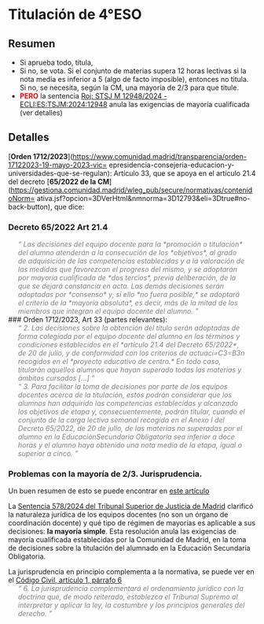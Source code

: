 <style>
q {
  color: gray;
  font-style: italic;
  padding-left: 20px;
  padding-right: 20px;
  display:block; 
}
</style>

# Titulación de 4°ESO
## Resumen 

   - Si aprueba todo, titula,
   - Si no, se vota. Si el conjunto de materias supera 12 horas lectivas
   si la nota media es inferior a 5 (algo de facto imposible), entonces no
   titula. Si no, se necesita, según la CM,  una mayoría de 2/3 para que titule. 
   - **<font color="red">PERO</font>** la sentencia [Roj: STSJ M 12948/2024 - ECLI:ES:TSJM:2024:12948](https://www.poderjudicial.es/search/AN/openDocument/e96d0b52d7306094a0a8778d75e36f0d/20241217) anula las exigencias de mayoría cualificada (ver detalles)

## Detalles

[**Orden 1712/2023**](https://www.comunidad.madrid/transparencia/orden-17122023-19-mayo-2023-vic=
epresidencia-consejeria-educacion-y-universidades-que-se-regulan):
Artículo 33, que se apoya en el artículo 21.4 del decreto [**65/2022 de la CM**](https://gestiona.comunidad.madrid/wleg_pub/secure/normativas/contenidoNorm=
ativa.jsf?opcion=3DVerHtml&nmnorma=3D12793&eli=3Dtrue#no-back-button),
que dice:

### Decreto 65/2022 Art 21.4
<q>
 Las decisiones del equipo docente para la *promoción o titulación* del
 alumno atenderán a la consecución de los *objetivos*, al grado de
 adquisición de las competencias establecidas y a la valoración
 de las medidas que favorezcan el progreso del mismo, y se adoptarán por mayoría
cualificada de *dos tercios*, previa deliberación, de la que se dejará
constancia en acta. Las demás decisiones serán adoptadas por *consenso*
y, si ello *no fuera posible,* se adoptará el criterio de la *mayoría
absoluta*, es decir, más de la mitad de los miembros que integran el equipo
docente del alumno.
</q>
### Orden 1712/2023, Art 33 (partes relevantes):

<q>
2. Las decisiones sobre la obtención del título serán adoptadas de forma
colegiada por el equipo docente del alumno en los términos y condiciones
establecidos en el *artículo 21.4 del Decreto 65/2022*, de 20 de julio, y
de conformidad con los criterios de actuaci=C3=B3n recogidos en el *proyecto
educativo de centro.* 
En todo caso, titularán aquellos alumnos que hayan superado todas las materias
 y ámbitos cursados [...]
</q>

<q>
3. Para facilitar la toma de decisiones por parte de los equipos docentes
acerca de la titulación, estos podrán considerar que los alumnos han adquirido las
competencias establecidas y alcanzado los objetivos de etapa y, consecuentemente, podrán
titular, cuando el conjunto de la carga lectiva semanal recogida en el Anexo I del
Decreto 65/2022, de 20 de julio, de las materias no superadas por el alumno en la
EducaciónSecundaria Obligatoria sea inferior a doce horas y el alumno haya obtenido
una nota media de la etapa, igual o superior a cinco.
</q>

### Problemas con la mayoría de 2/3. Jurisprudencia. 

Un buen resumen de esto se puede encontrar en [este artículo](https://inspecciondeeducacion.com/preparacion-oposicion-inspeccion-educacion-mayoria-simple-mayoria-cualificada/) 

La [Sentencia 578/2024 del Tribunal Superior de Justicia de Madrid](https://www.poderjudicial.es/search/AN/openDocument/e96d0b52d7306094a0a8778d75e36f0d/20241217) 
clarificó la naturaleza jurídica de los equipos docentes (no son un órgano de coordinación docente) y qué tipo de 
régimen de mayorías es aplicable a sus decisiones: **la mayoría simple**.
Esta resolución anula las exigencias de mayoría cualificada establecidas por la Comunidad de Madrid, en la toma de decisiones sobre la titulación del alumnado en la Educación Secundaria Obligatoria.


La jurisprudencia en principio complementa a la normativa, se puede ver en el [Código Civil, artículo 1, párrafo 6](https://www.boe.es/buscar/act.php?id=BOE-A-1889-4763#a1)
<q>
6. La jurisprudencia complementará el ordenamiento jurídico con la doctrina que, de modo reiterado, establezca el Tribunal Supremo al interpretar y aplicar la ley, la costumbre y los principios generales del derecho.
</q>
